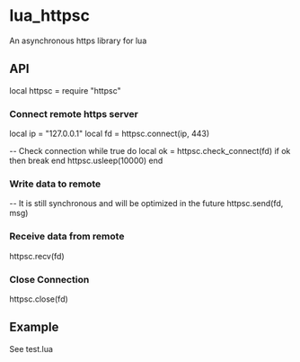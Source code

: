 # lua_httpsc
An asynchronous https library for lua

## API
local httpsc = require "httpsc"

### Connect remote https server
local ip = "127.0.0.1"
local fd = httpsc.connect(ip, 443)

-- Check connection
while true do
	local ok = httpsc.check_connect(fd)
	if ok then break end
	httpsc.usleep(10000)
end

### Write data to remote

-- It is still synchronous and will be optimized in the future
httpsc.send(fd, msg)


### Receive data from remote
httpsc.recv(fd)


### Close Connection
httpsc.close(fd)


## Example
See test.lua